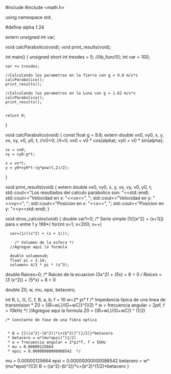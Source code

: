 #include <iostream>
#include <math.h>

using namespace std;

#define alpha 1.24

extern unsigned int var;

void calcParabolico(void);
void print_results(void);


int main()
{
    unsigned short int tresdes = 5;
    //lib_func1();
    int var = 100;

    var += tresdes;

    //Calculando los parametros en la Tierra con g = 9.8 m/s*s
    calcParabolico();
    print_results();

    //Calculando los parametros en la Luna con g = 1.62 m/s*s
    calcParabolico();
    print_results();


    return 0;
}

void calcParabolico(void)
{
    const float g = 9.8;
    extern double vx0, vy0, x, y, vx, vy, v0, y0, t;
//v0=0;
//t=0;
    vx0 = v0 * cos(alpha);
    vy0 = v0 * sin(alpha);

    vx = vx0;
    vy = vy0-g*t;

    x = vx*t;
    y = y0+vy0*t-(g*pow(t,2)/2);
}

void print_results(void)
{
    extern double vx0, vy0, x, y, vx, vy, v0, y0, t;
    std::cout<<"Los resultados del calculo parabolico son: "<<std::endl;
    std::cout<<"Velocidad en x: "<<vx<<", ";
    std::cout<<"Velocidad en y: "<<vy<<", ";
    std::cout<<"Posicion en x: "<<x<<", ";
    std::cout<<"Posicion en y: "<<y<<std::endl;
}

void otros_calculos(void)
{
    double var1=0;
    /* Serie simple (1/[(x^2) + (x+1)]) para x entre 1 y 199*/
    for(int x=1; x<200; x++)
    
      var=(1/((x^2) + (x + 1)));
      
        /* Volumen de la esfera */
      //Agregue aqui la formula
      
      double volumen=0; 
      float pi = 3.14;
      volumen= 4/3 * pi * (x^3);
       

 
double Raices=0;
    /* Raices de la ecuacion (3*x^2) + (5*x) + 8  = 0 */
     Raices = (3* (x^2)) + (5*x) + 8  = 0

double Z0, w, mu, epsi, betacero;

int R, L, G, C, f, B, a, b;
f = 10
w=2* pi* f
    /* Impedancia tipica de una linea de transmision
     * Z0 = [(R+wL)/(G+wC)]^(1/2)
     * w = frecuencia angular = 2*pi*f, f = 10kHz */
        //Agregue aqui la formula
Z0 = ((R+wL)/(G+wC)) ^ (1/2)

    /* Constante de fase de una fibra optica
    
    
     * B = {[((a^2)-(b^2))*c+(b^2)]^(1/2)}*betacero
     * betacero = w*(mu*epsi)^(1/2)
     * w = frecuencia angular = 2*pi*f, f = 5GHz
     * mu = 0.00000125664
     * epsi = 0.00000000000088542  */

mu = 0.00000125664
epsi = 0.00000000000088542
betacero = w*(mu*epsi)^(1/2)
B = ((a^2)-(b^2))*c+(b^2)^(1/2)*betacero
}
